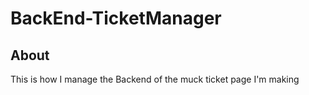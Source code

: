 # BackEnd-TicketManager
## About
This is how I manage the Backend of the muck ticket page I'm making

